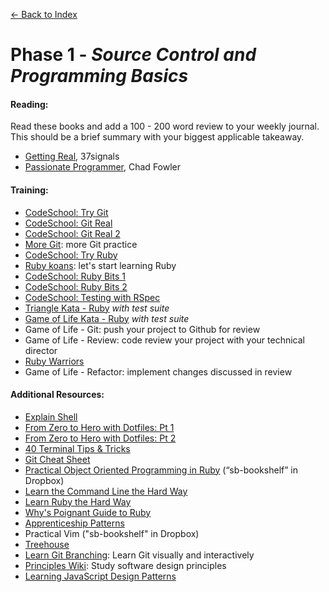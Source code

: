 [← Back to Index](../index.md)

# Phase 1 - *Source Control and Programming Basics*

#### **Reading:**
Read these books and add a 100 - 200 word review to your weekly journal. This should be a brief summary with your biggest applicable takeaway.

* [Getting Real][], 37signals
* [Passionate Programmer][], Chad Fowler

#### **Training:**

* [CodeSchool: Try Git][]
* [CodeSchool: Git Real][]
* [CodeSchool: Git Real 2][]
* [More Git][]: more Git practice
* [CodeSchool: Try Ruby][]
* [Ruby koans][]: let's start learning Ruby
* [CodeSchool: Ruby Bits 1][]
* [CodeSchool: Ruby Bits 2][]
* [CodeSchool: Testing with RSpec][]
* [Triangle Kata - Ruby][] *with test suite*
* [Game of Life Kata - Ruby][] *with test suite*
* Game of Life - Git: push your project to Github for review
* Game of Life - Review: code review your project with your technical director
* [Ruby Warriors][]
* Game of Life - Refactor: implement changes discussed in review

#### **Additional Resources:**

* [Explain Shell][]
* [From Zero to Hero with Dotfiles: Pt 1][]
* [From Zero to Hero with Dotfiles: Pt 2][]
* [40 Terminal Tips & Tricks][]
* [Git Cheat Sheet][]
* [Practical Object Oriented Programming in Ruby][] (“sb-bookshelf” in Dropbox)
* [Learn the Command Line the Hard Way][]
* [Learn Ruby the Hard Way][]
* [Why's Poignant Guide to Ruby][]
* [Apprenticeship Patterns][]
* Practical Vim ("sb-bookshelf" in Dropbox)
* [Treehouse][]
* [Learn Git Branching][]: Learn Git visually and interactively
* [Principles Wiki][]: Study software design principles
* [Learning JavaScript Design Patterns][]

[Getting Real]: http://gettingreal.37signals.com/
[Passionate Programmer]: http://www.amazon.com/The-Passionate-Programmer-Remarkable-Development/dp/1934356344

[CodeSchool: Try Git]: http://www.codeschool.com/courses/try-git
[CodeSchool: Git Real]: http://www.codeschool.com/courses/git-real
[CodeSchool: Git Real 2]: https://www.codeschool.com/courses/git-real-2
[More Git]: ../projects/proj-more-git.md
[CodeSchool: Try Ruby]: http://tryruby.org/
[Ruby koans]: http://rubykoans.com/
[CodeSchool: Ruby Bits 1]: http://www.codeschool.com/courses/ruby-bits
[CodeSchool: Ruby Bits 2]: http://www.codeschool.com/courses/ruby-bits-part-2
[CodeSchool: Testing with RSpec]: https://www.codeschool.com/courses/testing-with-rspec
[Triangle Kata - Ruby]: http://web.archive.org/web/20140119031248/http://onestepback.org/vital_testing/
[Game of Life Kata - Ruby]: https://github.com/garora/TDD-Katas#game-of-life-
[Ruby Warriors]: https://www.bloc.io/ruby-warrior/#/

[Explain Shell]: http://www.explainshell.com
[From Zero to Hero with Dotfiles: Pt 1]: http://code.tutsplus.com/tutorials/setting-up-a-mac-dev-machine-from-zero-to-hero-with-dotfiles--net-35449
[From Zero to Hero with Dotfiles: Pt 2]: http://code.tutsplus.com/tutorials/setting-up-a-mac-dev-machine-from-zero-to-hero-with-dotfiles-part-2--cms-23145
[40 Terminal Tips & Tricks]: http://computers.tutsplus.com/tutorials/40-terminal-tips-and-tricks-you-never-thought-you-needed--mac-51192
[Git Cheat Sheet]: https://services.github.com/on-demand/downloads/github-git-cheat-sheet.pdf
[Practical Object Oriented Programming in Ruby]: http://www.amazon.com/Practical-Object-Oriented-Design-Ruby-Addison-Wesley/dp/0321721330
[Learn the Command Line the Hard Way]: http://cli.learncodethehardway.org/book/
[Learn Ruby the Hard Way]: http://ruby.learncodethehardway.org/book/
[Why's Poignant Guide to Ruby]: http://cloud.github.com/downloads/mislav/poignant-guide/whys-poignant-guide-to-ruby.pdf
[Apprenticeship Patterns]: http://chimera.labs.oreilly.com/books/1234000001813/index.html
[Treehouse]: http://teamtreehouse.com/
[learn git branching]: https://learngitbranching.js.org/
[principles wiki]: http://www.principles-wiki.net/
[learning javascript design patterns]: https://addyosmani.com/resources/essentialjsdesignpatterns/book/

